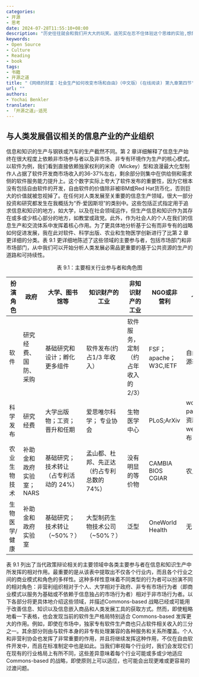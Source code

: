 ```yaml
---
categories:
- 开源
- 思考
date: 2024-07-28T11:55:10+08:00
description: "历史往往就会和我们开大大的玩笑。适兕实在忍不住体验这个思维的实验,想象虚拟的历史，于是尝试花几个月的时间翻译。Enjoy！Happy Reading～"
keywords:
- Open Source
- Culture
- Reading
- book
tags:
- 书籍
- 开源之道
title: "《网络的财富：社会生产如何改变市场和自由》（中文版）(在线阅读) 第九章第四节"
url: ""
authors:
- Yochai Benkler
translater:
- 「开源之道」·适兕
---
```


## 与人类发展倡议相关的信息产业的产业组织

信息和知识的生产与钢铁或汽车的生产截然不同。第 2 章详细解释了信息生产始终在很大程度上依赖非市场参与者以及非市场、非专有环境作为生产的核心模式。以软件为例，我们看到直接依赖独家权利的米奇（Mickey）型和浪漫最大化型制作人占据了软件开发商市场收入的36-37%左右，剩余部分则集中在供给侧和需求侧的软件服务能力提升上。这个数字实际上夸大了软件发布的重要性，因为它根本没有包括自由软件的开发，自由软件的价值除非被IBM或Red Hat货币化，否则巨大的价值就被忽视掉了。在任何对人类发展至关重要的信息生产领域，很大一部分投资和研究都发生在我概括为“乔·爱因斯坦”的类别中。这些包括正式指定用于追求信息和知识的地方，如大学，以及在社会领域运作，但生产信息和知识作为其存在或多或少核心部分的地方，如教堂或政党。此外，作为社会人的个人在我们的信息生产和交流体系中发挥着核心作用。为了更具体地分析基于公有而非专有的战略如何促进发展，我在此对软件、科学出版、农业和生物医学创新进行了比第 2 章更详细的分类。表 9.1 更详细地陈述了这些领域的主要参与者，包括市场部门和非市场部门，从中我们可以开始分析人类发展必需品更重要的基于公共资源的生产的道路和可持续性。

<center>表 9.1：主要相关行业参与者和角色图</center>

| 扮演角色 |  政府  | 大学、图书馆等    | 知识财产的工业 | 非知识财产的工业| NGO或非营利| 个体|
| -----    | ------ | ----------------- |--------------- |---------------  | ---------- | ----|
|软件|研究经费、国防、采购|基础研究和设计；孵化更多组件 |软件发布(约占1/3 年收入）|软件服务，定制（约占年收入的 2/3）|FSF；apache；W3C,IETF | 自由/开源软件|
|科学发布 |研究经费 | 大学出版物；工资；晋升和任期| 爱思唯尔科学；   专业协会|生物医学中心 |PLoS;ArXiv |working paper；资助web发布 | 
|农业生物技术 |补助金和政府实验室；NARS | 基础研究；技术转让（占专利活动的 24%）|孟山都、杜邦、先正达（约占专利总数的 74%） |没有明显的等价物 |CAMBIA BIOS CGIAR |农民 |
|生物医学/健康 |补助金和政府实验室 |基础研究；技术转让（~50%？） |大型制药生物技术公司（~50%？） |泛型 |OneWorld Health |无 |

表 9.1 列出了当代政策辩论相关的主要领域中各类主要参与者在信息和知识生产中所发挥的相对作用。最重要的是从该表中提取出不仅各个行业内，而且各个行业之间的商业模式和角色的多样性。这种多样性意味着不同类型的行为者可以扮演不同的相对角色：非营利组织相对于个人、大学相对于政府、非专有市场行为者（即商业模式以服务为基础或不依赖于信息独占的市场行为者）相对于非市场行为者。以下各部分将更具体地介绍这些领域，并描述Commons-based  战略已经或可能用于改善信息、知识以及信息嵌入商品和人类发展工具的获取方式。然而，即使粗略地看一下表格，也会发现当前的软件生产格局特别适合 Commons-based 发挥更大的作用。例如，即使在市场中，独家专有软件生产商也只占软件相关收入的三分之一。其余部分则由与软件本身的非专有处理兼容的各种服务和关系所覆盖。个人和非营利协会也发挥了非常重要的作用，并且将继续发挥这种作用，不仅在自由软件开发中，而且在标准制定中也是如此。当我们审视每个行业时，我们会发现它们在现有的行业格局上有所不同，这些差异意味着每个行业可能或多或少地适应 Commons-based 的战略，即使原则上可以适应，也可能会出现更难或更容易的过渡问题。

